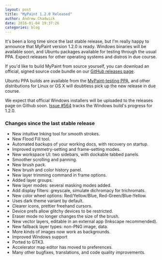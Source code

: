 ```yaml
---
layout: post
title: "MyPaint 1.2.0 Released"
author: Andrew Chadwick
date: 2016-01-04 19:37:26
categories: blog
---
```


It's been a long time since the last stable release, but I'm really
happy to announce that MyPaint version 1.2.0 is ready. Windows binaries
will be available soon, and Ubuntu packages available for testing
through the usual PPA. Expect releases for other operating systems and
distros in due course.

If you'd like to build MyPaint from source yourself, you can download an
official, signed source code bundle on our [GitHub releases
page][release.src].

Ubuntu PPA builds are available from the [MyPaint-testing
PPA][release.ppa], and other distributions for Linux or OS X will
doubtless pick up the new release in due course.

We expect that official Windows installers will be uploaded to the
releases page on Github soon. [Issue #564][issue.winrel] tracks the
Windows build's progress for 1.2.0.

### Changes since the last stable release

* New intuitive Inking tool for smooth strokes.
* New Flood Fill tool.
* Automated backups of your working docs, with recovery on startup.
* Improved symmetry-setting and frame-setting modes.
* New workspace UI: two sidebars, with dockable tabbed panels.
* Smoother scrolling and panning.
* New brush pack.
* New brush and color history panel.
* New layer trimming command in frame options.
* Added layer groups.
* New layer modes: several masking modes added.
* Add display filters: greyscale, simulate dichromacy for trichromats.
* New color wheel options: Red/Yellow/Blue, Red-Green/Blue-Yellow.
* Uses dark theme variant by default.
* Clearer icons, prettier freehand cursors.
* Device prefs allow glitchy devices to be restricted.
* Eraser mode no longer changes the size of the brush.
* New vector layers, editable in an external app (Inkscape recommended).
* New fallback layer types: non-PNG image, data.
* More kinds of images now work as backgrounds.
* Improved Windows support
* Ported to GTK3.
* Accelerator map editor has moved to preferences.
* Many other bugfixes, translations, and code quality improvements.

[release.src]: https://github.com/mypaint/mypaint/releases/tag/v1.2.0
[release.ppa]: https://launchpad.net/~achadwick/+archive/ubuntu/mypaint-testing/+packages
[issue.winrel]: https://github.com/mypaint/mypaint/issues/564
